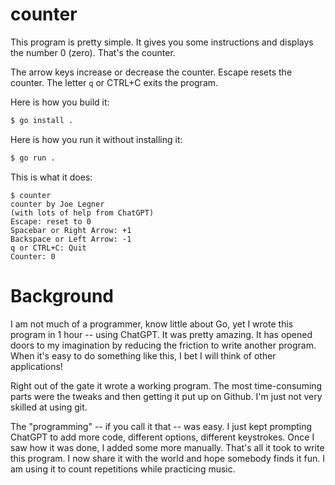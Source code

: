 # counter

This program is pretty simple. It gives you some instructions and displays the number 0 (zero). That's the counter.

The arrow keys increase or decrease the counter. Escape resets the counter. The letter `q` or CTRL+C exits the program. 

Here is how you build it:

```bash
$ go install .
```

Here is how you run it without installing it:

```bash
$ go run .
```

This is what it does:

```
$ counter
counter by Joe Legner
(with lots of help from ChatGPT)
Escape: reset to 0
Spacebar or Right Arrow: +1
Backspace or Left Arrow: -1
q or CTRL+C: Quit
Counter: 0
```

# Background

I am not much of a programmer, know little about Go, yet I wrote this program in 1 hour -- using ChatGPT. It was pretty amazing. It has opened doors to my imagination by reducing the friction to write another program. When it's easy to do something like this, I bet I will think of other applications!

Right out of the gate it wrote a working program. The most time-consuming parts were the tweaks and then getting it put up on Github. I'm just not very skilled at using git. 

The "programming" -- if you call it that -- was easy. I just kept prompting ChatGPT to add more code, different options, different keystrokes. Once I saw how it was done, I added some more manually. That's all it took to write this program. I now share it with the world and hope somebody finds it fun. I am using it to count repetitions while practicing music. 

